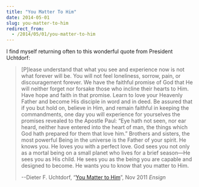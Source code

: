 ```yaml
---
title: "You Matter To Him"
date: 2014-05-01
slug: you-matter-to-him
redirect_from:
  - /2014/05/01/you-matter-to-him
---
```


<p>I find myself returning often to this wonderful quote from President Uchtdorf:</p><blockquote><p>[P]lease understand that what you see and experience now is not what forever will be. You will not feel loneliness, sorrow, pain, or discouragement forever. We have the faithful promise of God that He will neither forget nor forsake those who incline their hearts to Him. Have hope and faith in that promise. Learn to love your Heavenly Father and become His disciple in word and in deed. Be assured that if you but hold on, believe in Him, and remain faithful in keeping the commandments, one day you will experience for yourselves the promises revealed to the Apostle Paul: “Eye hath not seen, nor ear heard, neither have entered into the heart of man, the things which God hath prepared for them that love him.” Brothers and sisters, the most powerful Being in the universe is the Father of your spirit. He knows you. He loves you with a perfect love. God sees you not only as a mortal being on a small planet who lives for a brief season—He sees you as His child. He sees you as the being you are capable and designed to become. He wants you to know that you matter to Him.</p><p>--Dieter F. Uchtdorf, “<a href="https://www.lds.org/ensign/print/2011/11/you-matter-to-him" target="_blank">You Matter to Him</a>”, Nov 2011 <em>Ensign</em></p></blockquote>